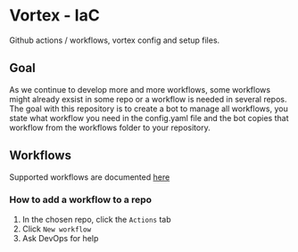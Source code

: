 # Vortex - IaC
Github actions / workflows, vortex config and setup files.

## Goal
As we continue to develop more and more workflows, some workflows might already exsist in some repo or a workflow is needed in several repos. The goal with this repository is to create a bot to manage all workflows, you state what workflow you need in the config.yaml file and the bot copies that workflow from the workflows folder to your repository.

## Workflows
Supported workflows are documented [here](./.github/workflows/README.md)

### How to add a workflow to a repo
1. In the chosen repo, click the `Actions` tab
2. Click `New workflow`
3. Ask DevOps for help
